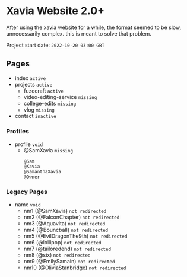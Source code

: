 # Xavia Website 2.0+
After using the xavia website for a while, the format seemed to be slow, unnecessarily complex. this is meant to solve that problem.

Project start date: ```2022-10-20 03:00 GBT```


## Pages
- index ```active```
- projects ```active```
  - fuzecraft ```active```
  - video-editing-service ```missing```
  - college-edits ```missing```
  - vlog ```missing```
- contact ```inactive```

### Profiles
- profile ```void```
  - @SamXavia ```missing```
    ```alts-
    @Sam
    @Xavia
    @SamanthaXavia
    @Owner
    ```

### Legacy Pages
- name ```void```
  - nm1 (@SamXavia) ```not redirected```
  - nm2 (@FalconChapter) ```not redirected```
  - nm3 (@Aquavita) ```not redirected```
  - nm4 (@Bouncball) ```not redirected```
  - nm5 (@EvilDragonThe9th) ```not redirected```
  - nm6 (@lollipop) ```not redirected```
  - nm7 (@tailoredend) ```not redirected```
  - nm8 (@six) ```not redirected```
  - nm9 (@EmilySamain) ```not redirected```
  - nm10 (@OliviaStanbridge) ```not redirected```
